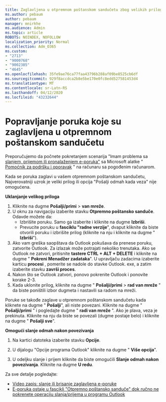 ```yaml
---
title: Zaglavljena u otpremnom poštanskom sandučetu zbog velikih priloga
ms.author: pebaum
author: pebaum
manager: mnirkhe
ms.audience: Admin
ms.topic: article
ROBOTS: NOINDEX, NOFOLLOW
localization_priority: Normal
ms.collection: Adm_O365
ms.custom:
- "2713"
- "9000768"
- "9002385"
- "4645"
ms.openlocfilehash: 35fe9ae76ca77faa43796b288af09be8525cb6df
ms.sourcegitcommit: 929f8accdca2b8e5be170e0fc8edd527581453d4
ms.translationtype: MT
ms.contentlocale: sr-Latn-RS
ms.lasthandoff: 04/12/2020
ms.locfileid: "43232644"
---
```

# <a name="fix-messages-that-are-stuck-in-the-outbox"></a>Popravljanje poruka koje su zaglavljena u otpremnom poštanskom sandučetu

Preporučujemo da počnete pokretanjem scenarija "Imam problema sa [slanjem, prijemom ili pronalaženjem e-poruka"](https://aka.ms/SaRA-OutlookSendReceive) sa Microsoft alatke " [Pomoćnik za podršku i oporavak](https://diagnostics.office.com/#/) " na računaru sa pogođenim računarom.

Kada se poruka zaglavi u vašem otpremnom poštanskom sandučetu, Najverovatniji uzrok je veliki prilog ili opcija "Pošalji odmah kada veza" nije omogućena.

**Uklanjanje velikog priloga**

1. Kliknite na dugme **Pošalji/primi** > **van mreže**. 
2. U oknu za navigaciju izaberite stavku **Otpremno poštansko sanduče**. Odavde možete da: 
    - Izbrišite poruku. Samo ga izaberite i kliknite na dugme **Izbriši**.
    - Prevucite poruku u **fasciklu "radne verzije**", dvaput kliknite da biste otvorili poruku i izbrišite prilog (kliknite na nju i kliknite na dugme " **Izbriši**").
3. Ako vam greška saopštava da Outlook pokušava da prenese poruku, zatvorite Outlook. Za izlazak može potrajati nekoliko trenutaka. Ako se Outlook ne zatvori, pritisnite **tastere CTRL + ALT + DELETE** i kliknite na dugme " **Pokreni Menadžer zadataka**". U upravljaču zadacima izaberite karticu **procesi** , pomerite se nadole do stavke Outlook. exe, a zatim izaberite stavku **završi proces**.
4. Nakon što se Outlook zatvori, ponovo pokrenite Outlook i ponovite korake 2-3. 
5. Kada uklonite prilog, kliknite na dugme " **Pošalji/primi** > **rad van mreže** " da biste poništili izbor dugmeta i nastavili sa radom na mreži. 

Poruke se takođe zaglave u otpremnom poštanskom sandučetu kada kliknete na dugme " **Pošalji**", ali niste povezani. Kliknite na dugme " **Pošalji/primi** " i pogledajte dugme " **radi van mreže** ". Ako je plava, veza je prekinuta. Kliknite na nju da biste se povezali (dugme postaje belo) i kliknite na dugme " **Pošalji sve**".
 
**Omogući slanje odmah nakon povezivanja**
 
1. Na kartici datoteka izaberite stavku **Opcije**.

2. U dijalogu "Opcije programa Outlook" kliknite na dugme " **Više opcija**".

3. U odeljku slanje i prijem kliknite da biste omogućili **Slanje odmah nakon povezivanja**. Kliknite na dugme **U redu**.
 
Za sve detalje pogledajte:
- [Video zapis: slanje ili brisanje zaglavljena e-poruke](https://support.office.com/article/Video-Send-or-delete-an-email-stuck-in-your-outbox-26d5d34a-4e5f-444a-a9e8-44db04a94dec) 
- [E-poruka ostaje u fascikli "Otpremno poštansko sanduče" dok ručno ne pokrenete operaciju slanja/prijema u programu Outlook](https://support.microsoft.com/help/2797572/email-stays-in-the-outbox-folder-until-you-manually-initiate-a-send-re)
